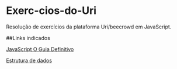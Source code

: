 # Exerc-cios-do-Uri
Resolução de exercícios da plataforma Uri/beecrowd em JavaScript.

##Links indicados

[JavaScript O Guia Definitivo](https://amzn.to/3wlNi2M)

[Estrutura de dados](https://amzn.to/3vhgp5P)

